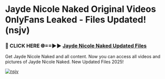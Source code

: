 # Jayde Nicole Naked Original Videos 0nlyFans Leaked - Files Updated! (nsjv)

<h3>🔴 CLICK HERE 🌐==►► <a href="https://tinyurl.com/up5wt9bj" rel="nofollow">Jayde Nicole Naked Updated Files</a></h3>

Get Jayde Nicole Naked and all content. Now you can access all videos and pictures of Jayde Nicole Naked. New Updated Files 2025!

[![nsjv](https://i.imgur.com/ABiUzMV.gif)](https://tinyurl.com/up5wt9bj)
